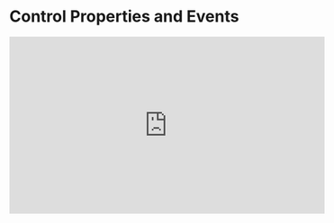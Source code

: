 ﻿# Control Properties and Events 


<iframe width="560" height="315" src="https://www.youtube.com/embed/6bghqa_AjGs?list=PL1DEQjXG2xnKm36EZepT3dIiM5E8s5W0f" frameborder="0" allowfullscreen></iframe>